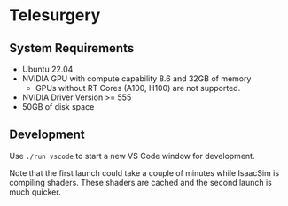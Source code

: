 # Telesurgery

## System Requirements

- Ubuntu 22.04
- NVIDIA GPU with compute capability 8.6 and 32GB of memory
    - GPUs without RT Cores (A100, H100) are not supported.
- NVIDIA Driver Version >= 555
- 50GB of disk space

## Development

Use `./run vscode` to start a new VS Code window for development.

Note that the first launch could take a couple of minutes while IsaacSim is compiling shaders. These
shaders are cached and the second launch is much quicker.
